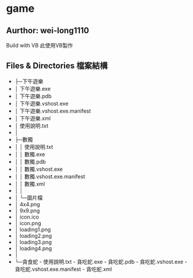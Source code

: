# game
## Aurthor: wei-long1110
Build with VB
此使用VB製作

## Files & Directories 檔案結構

- ├─下午遊樂
- │      下午遊樂.exe
- │      下午遊樂.pdb
- │      下午遊樂.vshost.exe
- │      下午遊樂.vshost.exe.manifest
- │      下午遊樂.xml
- │      使用說明.txt
- │
- ├─數獨
- │  │  使用說明.txt
- │  │  數獨.exe
- │  │  數獨.pdb
- │  │  數獨.vshost.exe
- │  │  數獨.vshost.exe.manifest
- │  │  數獨.xml
- │  │
- │  └─圖片檔
- │          4x4.png
- │          9x9.png
- │          icon.ico
- │          icon.png
- │          loading1.png
- │          loading2.png
- │          loading3.png
- │          loading4.png
- │
- └─貪食蛇
         - 使用說明.txt
         - 貪吃蛇.exe
         - 貪吃蛇.pdb
         - 貪吃蛇.vshost.exe
         - 貪吃蛇.vshost.exe.manifest
         - 貪吃蛇.xml
